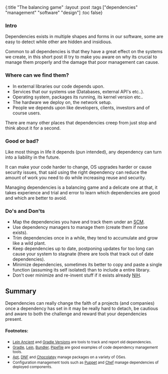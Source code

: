 {:title "The balancing game"
 :layout :post
 :tags  ["dependencies" "management" "software" "design"]
 :toc false}

### Intro
Dependencies exists in multiple shapes and forms in our software, some are easy to detect while other are hidden and insidious.

Common to all dependencies is that they have a great effect on the systems we create, in this short post ill try to make you aware on why its crucial to manage them properly and the damage that poor management can cause.

### Where can we find them?

* In external libraries our code depends upon.
* Services that our systems use (Databases, external API's etc..).
* Operating system, packages its running, its kernel version etc..
* The hardware we deploy on, the network setup.
* People we depends upon like developers, clients, investors and of course users.

There are many other places that dependencies creep from just stop and think about it for a second.

### Good or bad?

Like most things in life it depends (pun intended), any dependency can turn into a liability in the future.

It can make your code harder to change, OS upgrades harder or cause security issues, that said using the right dependency can reduce the amount of work you need to do while increasing reuse and security.

Managing dependencies is a balancing game and a delicate one at that, it takes experience and trial and error to learn which dependencies are good and which are better to avoid.

### Do's and Don'ts

* Map the dependencies you have and track them under an [SCM](https://git-scm.com/).
* Use dependency managers to manage them (create them if none exists).
* Trim dependencies once in a while, they tend to accumulate and grow like a wild plant.
* Keep dependencies up to date, postponing updates for too long can cause your system to stagnate (there are tools that track out of date dependencies).
* Minimize dependencies,  sometimes its better to copy and paste a single function (assuming its self isolated) than to include a entire library.
* Don't over minimize and re-invent stuff if it exists already [NIH](https://en.wikipedia.org/wiki/Not_invented_here).

## Summary

Dependencies can really change the faith of a projects (and companies) once a dependency has set in it may be really hard to detach, be cautious and aware to both the challenge and reward that your dependencies present.

#### Footnotes:

* <small>[Lein Ancient](https://github.com/xsc/lein-ancient) and [Gradle Versions](https://github.com/ben-manes/gradle-versions-plugin) are tools to track and report old dependencies.</small>
* <small> [Gradle](https://gradle.org/), [Lein](https://leiningen.org/), [Bundler](http://bundler.io/), [Pipefile](https://github.com/pypa/pipfile) are good examples of code dependency management tools.</small>
* <small> [Apt](https://wiki.debian.org/Apt), [DNF](https://fedoraproject.org/wiki/DNF?rd=Dnf) and [Chocolatey](https://chocolatey.org/) manage packages on a variety of OSes.</small>
* <small> Configuration management tools such as [Puppet](https://puppet.com/) and [Chef](https://www.chef.io/solutions/infrastructure-automation/) manage dependencies of deployed components.<small>


